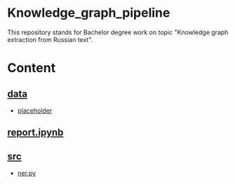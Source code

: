 # Knowledge_graph_pipeline
This repository stands for Bachelor degree work on topic "Knowledge graph extraction from Russian text".

# Content
## [data](data)
- [placeholder](data/placeholder)
## [report.ipynb](report.ipynb)
## [src](src)
- [ner.py](src/ner.py)
